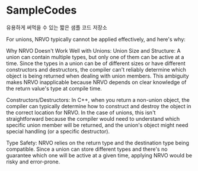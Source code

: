 # SampleCodes

유용하게 써먹을 수 있는 짧은 샘플 코드 저장소

For unions, NRVO typically cannot be applied effectively, and here's why:

Why NRVO Doesn't Work Well with Unions:
Union Size and Structure: A union can contain multiple types, but only one of them can be active at a time. Since the types in a union can be of different sizes or have different constructors and destructors, the compiler can't reliably determine which object is being returned when dealing with union members. This ambiguity makes NRVO inapplicable because NRVO depends on clear knowledge of the return value's type at compile time.

Constructors/Destructors: In C++, when you return a non-union object, the compiler can typically determine how to construct and destroy the object in the correct location for NRVO. In the case of unions, this isn't straightforward because the compiler would need to understand which specific union member will be returned, and the union's object might need special handling (or a specific destructor).

Type Safety: NRVO relies on the return type and the destination type being compatible. Since a union can store different types and there's no guarantee which one will be active at a given time, applying NRVO would be risky and error-prone.